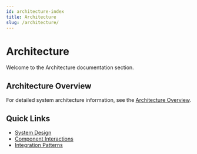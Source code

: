 ```yaml
---
id: architecture-index
title: Architecture
slug: /architecture/
---
```


# Architecture

Welcome to the Architecture documentation section.

## Architecture Overview

For detailed system architecture information, see the [Architecture Overview](./overview.md).

## Quick Links

- [System Design](./overview.md#system-design)
- [Component Interactions](./overview.md#component-interactions)
- [Integration Patterns](./overview.md#integration-patterns)